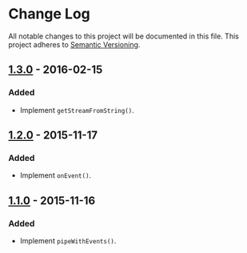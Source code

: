 # Change Log

All notable changes to this project will be documented in this file.
This project adheres to [Semantic Versioning](http://semver.org/).

## [1.3.0] - 2016-02-15

### Added

- Implement `getStreamFromString()`.

## [1.2.0] - 2015-11-17

### Added

- Implement `onEvent()`.

## [1.1.0] - 2015-11-16

### Added

- Implement `pipeWithEvents()`.

[1.3.0]: https://github.com/jviotti/rindle/compare/v1.2.0...v1.3.0
[1.2.0]: https://github.com/jviotti/rindle/compare/v1.1.0...v1.2.0
[1.1.0]: https://github.com/jviotti/rindle/compare/v1.0.0...v1.1.0
